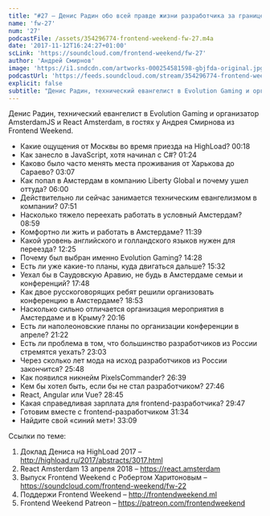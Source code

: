 ```yaml
---
title: "#27 – Денис Радин обо всей правде жизни разработчика за границей"
name: 'fw-27'
num: '27'
podcastFile: /assets/354296774-frontend-weekend-fw-27.m4a
date: '2017-11-12T16:24:27+01:00'
scLink: 'https://soundcloud.com/frontend-weekend/fw-27'
author: 'Андрей Смирнов'
image: 'https://i1.sndcdn.com/artworks-000254581598-gbjfda-original.jpg'
podcastUrl: 'https://feeds.soundcloud.com/stream/354296774-frontend-weekend-fw-27.m4a'
explicit: false
subtitle: "Денис Радин, технический евангелист в Evolution Gaming и организатор AmsterdamJS и React Amsterdam, в гостях у Андрея Смирнова из Frontend Weekend."
---
```

Денис Радин, технический евангелист в Evolution Gaming и организатор AmsterdamJS и React Amsterdam, в гостях у Андрея Смирнова из Frontend Weekend.

- Какие ощущения от Москвы во время приезда на HighLoad? <timecode>00:18</timecode>
- Как занесло в JavaScript, хотя начинал с C#? <timecode>01:24</timecode>
- Каково было часто менять места проживания от Харькова до Сараево? <timecode>03:07</timecode>
- Как попал в Амстердам в компанию Liberty Global и почему ушел оттуда? <timecode>06:00</timecode>
- Действительно ли сейчас занимается техническим евангелизмом в компании? <timecode>07:51</timecode>
- Насколько тяжело переехать работать в условный Амстердам? <timecode>08:59</timecode>
- Комфортно ли жить и работать в Амстердаме? <timecode>11:39</timecode>
- Какой уровень английского и голландского языков нужен для переезда? <timecode>12:25</timecode>
- Почему был выбран именно Evolution Gaming? <timecode>14:28</timecode>
- Есть ли уже какие-то планы, куда двигаться дальше? <timecode>15:32</timecode>
- Уехал бы в Саудовскую Аравию, не будь в Амстердаме семьи и конференций? <timecode>17:48</timecode>
- Как двое русскоговорящих ребят решили организовать конференцию в Амстердаме? <timecode>18:53</timecode>
- Насколько сильно отличается организация мероприятия в Амстердаме и в Крыму? <timecode>20:16</timecode>
- Есть ли наполеоновские планы по организации конференции в апреле? <timecode>21:22</timecode>
- Есть ли проблема в том, что большинство разработчиков из России стремятся уехать? <timecode>23:03</timecode>
- Через сколько лет мода на исход разработчиков из России закончится? <timecode>25:48</timecode>
- Как появился никнейм PixelsCommander? <timecode>26:39</timecode>
- Кем бы хотел быть, если бы не стал разработчиком? <timecode>27:46</timecode>
- React, Angular или Vue? <timecode>28:45</timecode>
- Какая справедливая зарплата для frontend-разработчика? <timecode>29:47</timecode>
- Готовим вместе с frontend-разработчиком <timecode>31:34</timecode>
- Найдите свой «синий мет»! <timecode>33:09</timecode>

Ссылки по теме:
1) Доклад Дениса на HighLoad 2017 – http://highload.ru/2017/abstracts/3017.html
2) React Amsterdam 13 апреля 2018 – https://react.amsterdam
3) Выпуск Frontend Weekend с Робертом Харитоновым – https://soundcloud.com/frontend-weekend/fw-22
4) Поддержи Frontend Weekend – http://frontendweekend.ml
5) Frontend Weekend Patreon – https://patreon.com/frontendweekend